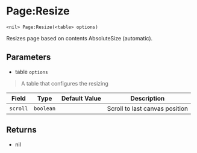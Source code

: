 # Page:Resize
```
<nil> Page:Resize(<table> options)
```
Resizes page based on contents AbsoluteSize (automatic).

## Parameters
* table `options`
> A table that configures the resizing

| Field    | Type      | Default Value | Description                    |
| -------- | --------- | ------------- | ------------------------------ |
| `scroll` | `boolean` |               | Scroll to last canvas position |

## Returns
* nil